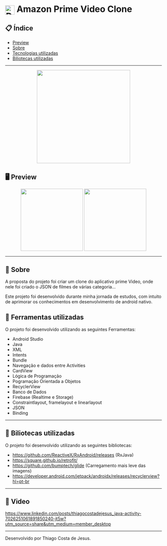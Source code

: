 # <img align="center" alt="Daniel-HTML" height="30" width="30" src="https://www.citypng.com/public/uploads/small/115962957453szs05gvmpzt3wwwlmkf6y7dbz3lhzjavhyjag0okzfccwcdrjtjdnaryodaexkis7ubr7ojdgikgvdg9reszuszrmcpqwb6bmex.png"> Amazon Prime Video Clone

<div align="center">
</div>

## 📋 Índice

- [Preview](#-Preview)
- [Sobre](#-Sobre)
- [Tecnologias utilizadas](#-Ferramentas-utilizadas)
- [Biliotecas utilizadas](#-Biliotecas-utilizadas)

---

<div align="center">

<img src="https://user-images.githubusercontent.com/93166095/216102080-e9143481-6e82-441f-994e-93f4e0b2f1d7.gif" width="300">


 </div>

## 🖥 Preview

<div align="center">

<img src="https://user-images.githubusercontent.com/93166095/216100811-2aa061c6-a6f7-449b-aa29-2abd31398654.png" width="200">
<img src="https://user-images.githubusercontent.com/93166095/216100793-91dd70ed-185e-4cf2-84d7-88001a44afd0.png" width="200">



</div>

---

## 📖 Sobre

A proposta do projeto foi criar um clone do aplicativo prime Video, onde nele foi criado o JSON de filmes de várias categoria...


Este projeto foi desenvolvido durante minha jornada de estudos, com intuito de aprimorar os conhecimentos em desenvolvimento de android nativo.


## 🚀 Ferramentas utilizadas

O projeto foi desenvolvido utilizando as seguintes Ferramentas:

- Android Studio
- Java
- XML
- Intents
- Bundle
- Navegação e dados entre Activities
- CardView
- Lógica de Programação
- Pogramação Orientada a Objetos
- RecyclerView
- Banco de Dados
- Firebase (Realtime e Storage)
- Constraintlayout, framelayout e linearlayout
- JSON
- Binding



---

## 🚀 Biliotecas utilizadas

O projeto foi desenvolvido utilizando as seguintes bibliotecas:

- https://github.com/ReactiveX/RxAndroid/releases (RxJava)
- https://square.github.io/retrofit/ 
- https://github.com/bumptech/glide (Carregamento mais leve das imagens)
- https://developer.android.com/jetpack/androidx/releases/recyclerview?hl=pt-br


---

## 🚀 Video
https://www.linkedin.com/posts/thiagocostadejesus_java-activity-7026251061891850240-jt5w?utm_source=share&utm_medium=member_desktop

---

Desenvolvido por Thiago Costa de Jesus.
